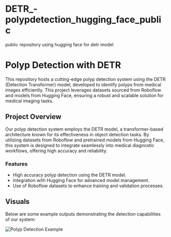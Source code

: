 # DETR_-polypdetection_hugging_face_public
public repository using hugging face for detr model 
# Polyp Detection with DETR

This repository hosts a cutting-edge polyp detection system using the DETR (Detection Transformer) model, developed to identify polyps from medical images efficiently. This project leverages datasets sourced from Roboflow and models from Hugging Face, ensuring a robust and scalable solution for medical imaging tasks.

## Project Overview

Our polyp detection system employs the DETR model, a transformer-based architecture known for its effectiveness in object detection tasks. By utilizing datasets from Roboflow and pretrained models from Hugging Face, this system is designed to integrate seamlessly into medical diagnostic workflows, offering high accuracy and reliability.

### Features

- High accuracy polyp detection using the DETR model.
- Integration with Hugging Face for advanced model management.
- Use of Roboflow datasets to enhance training and validation processes.

## Visuals

Below are some example outputs demonstrating the detection capabilities of our system:

![Polyp Detection Example](path/to/polyp_detection_example.png)




